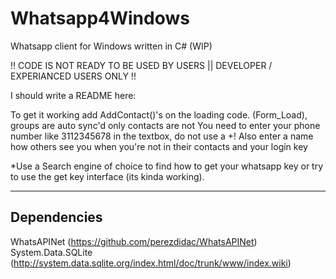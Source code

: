 # Whatsapp4Windows
Whatsapp client for Windows written in C# (WIP)

!! CODE IS NOT READY TO BE USED BY USERS || DEVELOPER / EXPERIANCED USERS ONLY !!

I should write a README here:

To get it working add AddContact()'s on the loading code. (Form_Load), groups are auto sync'd only contacts are not
You need to enter your phone number like 3112345678 in the textbox, do not use a +! Also enter a name how others see you when you're not in their contacts and your login key


*Use a Search engine of choice to find how to get your whatsapp key or try to use the get key interface (its kinda working).

-------------------
   Dependencies 
-------------------
WhatsAPINet (https://github.com/perezdidac/WhatsAPINet)
System.Data.SQLite (http://system.data.sqlite.org/index.html/doc/trunk/www/index.wiki)